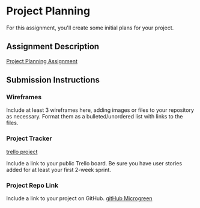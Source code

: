 # Project Planning
For this assignment, you'll create some initial plans for your project.

## Assignment Description
[Project Planning Assignment](https://education.launchcode.org/liftoff/modules/assignments/project-planning)

## Submission Instructions

### Wireframes

Include at least 3 wireframes here, adding images or files to your repository as necessary. Format them as a bulleted/unordered list with links to the files.

### Project Tracker

[trello project](https://trello.com/b/fltHUMZi/launchocode-project-1)

Include a link to your public Trello board. Be sure you have user stories added for at least your first 2-week sprint.

### Project Repo Link

Include a link to your project on GitHub.
[gitHub Microgreen](https://github.com/metzmom/MicrogreenLiftoff.git)
